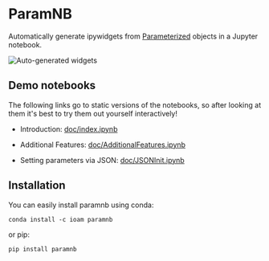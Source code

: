 # ParamNB

Automatically generate ipywidgets from
[Parameterized](https://github.com/ioam/param) objects in a Jupyter
notebook.

![Auto-generated
 widgets](https://github.com/ioam/paramnb/blob/master/doc/images/intro.gif)


## Demo notebooks

The following links go to static versions of the notebooks, so after
looking at them it's best to try them out yourself interactively!

  * Introduction: [doc/index.ipynb](http://nbviewer.jupyter.org/urls/notebooks.anaconda.org/cball/ioam-paramnb-index/download?version=)

  * Additional Features: [doc/AdditionalFeatures.ipynb](http://nbviewer.jupyter.org/urls/notebooks.anaconda.org/cball/ioam-paramnb-additionalfeatures/download?version=)

  * Setting parameters via JSON: [doc/JSONInit.ipynb](http://nbviewer.jupyter.org/urls/notebooks.anaconda.org/cball/ioam-paramnb-jsoninit/download?version=)


## Installation

You can easily install paramnb using conda:

```
conda install -c ioam paramnb
```

or pip:

```
pip install paramnb
```
